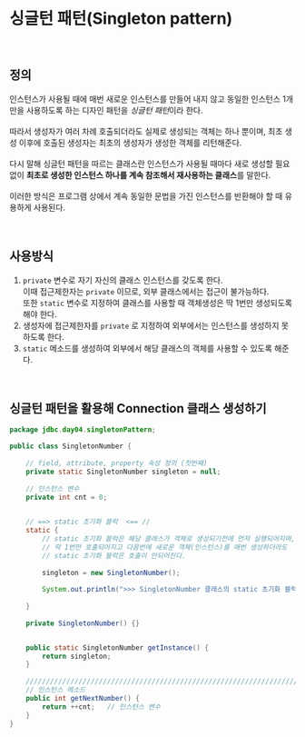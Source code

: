# 싱글턴 패턴(Singleton pattern)
<br>

## 정의
인스턴스가 사용될 때에 매번 새로운 인스턴스를 만들어 내지 않고 동일한 인스턴스 1개만을 사용하도록 하는 디자인 패턴을 *싱글턴 패턴*이라 한다.<br>
<br>
따라서 생성자가 여러 차례 호출되더라도 실제로 생성되는 객체는 하나 뿐이며, 최초 생성 이후에 호출된 생성자는 최초의 생성자가 생성한 객체를 리턴해준다.<br>
<br>
다시 말해 싱글턴 패턴을 따르는 클래스란 인스턴스가 사용될 때마다 새로 생성할 필요 없이 **최초로 생성한 인스턴스 하나를 계속 참조해서 재사용하는 클래스**를 말한다.<br>
<br>
이러한 방식은 프로그램 상에서 계속 동일한 문법을 가진 인스턴스를 반환해야 할 때 유용하게 사용된다.

<br>

## 사용방식
1. `private` 변수로 자기 자신의 클래스 인스턴스를 갖도록 한다. <br> 이때 접근제한자는 `private` 이므로, 외부 클래스에서는 접근이 불가능하다. <br> 또한 `static` 변수로 지정하여 클래스를 사용할 때 객체생성은 딱 1번만 생성되도록 해야 한다.
2. 생성자에 접근제한자를 `private` 로 지정하여 외부에서는 인스턴스를 생성하지 못하도록 한다.
3. `static` 메소드를 생성하여 외부에서 해당 클래스의 객체를 사용할 수 있도록 해준다.

<br>

## 싱글턴 패턴을 활용해 Connection 클래스 생성하기
```java
package jdbc.day04.singletonPattern;

public class SingletonNumber {
	
	// field, attribute, property 속성 정의 (첫번째)
	private static SingletonNumber singleton = null;
	
	// 인스턴스 변수
	private int cnt = 0;
	

	// ==> static 초기화 블럭  <== //
	static {
	    // static 초기화 블럭은 해당 클래스가 객체로 생성되기전에 먼저 실행되어지며,
	    // 딱 1번만 호출되어지고 다음번에 새로운 객체(인스턴스)를 매번 생성하더라도
	    // static 초기화 블럭은 호출이 안되어진다.
		
		singleton = new SingletonNumber();
		
		System.out.println(">>> SingletonNumber 클래스의 static 초기화 블럭 호출됨. <<<");
	
	}
	
	private SingletonNumber() {}


	public static SingletonNumber getInstance() {
		return singleton;
	}
	
	///////////////////////////////////////////////////////////////////////////////
	// 인스턴스 메소드
	public int getNextNumber() {
		return ++cnt;	// 인스턴스 변수
	}
}
```
